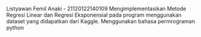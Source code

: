 Listyawan Femil Anaki - 21120122140109 Mengimplementasikan Metode Regresi Linear dan Regresi Eksponensial pada program menggunakan dataset yang didapatkan dari Kaggle. Menggunakan bahasa permrograman python
